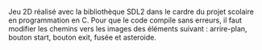 Jeu 2D réalisé avec la bibliothèque SDL2 dans le cardre du projet scolaire en programmation en C.
Pour que le code compile sans erreurs, il faut modifier les chemins vers les images des éléments suivant : arrire-plan, bouton start, bouton exit, fusée et asteroide.

